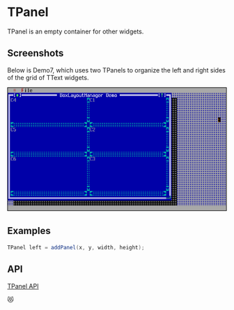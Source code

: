 TPanel
======

TPanel is an empty container for other widgets.

Screenshots
-----------

Below is Demo7, which uses two TPanels to organize the left and right
sides of the grid of TText widgets.

![panel_1](uploads/6173b3b63efdaf75ef077d2ae97de787/panel_1.png)

Examples
--------

```Java
TPanel left = addPanel(x, y, width, height);
```

API
---

[TPanel API](https://jexer.sourceforge.io/apidocs/api/jexer/TPanel.html)

😻